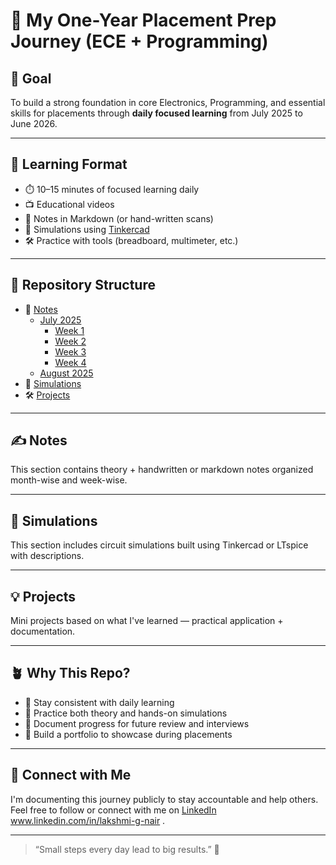 # 📘 My One-Year Placement Prep Journey (ECE + Programming)

## 🎯 Goal

To build a strong foundation in core Electronics, Programming, and essential skills for placements through **daily focused learning** from July 2025 to June 2026.

---

## 🧠 Learning Format

- ⏱️ 10–15 minutes of focused learning daily
- 📺 Educational videos 
- 🧮 Notes in Markdown (or hand-written scans)
- 🔬 Simulations using [Tinkercad](https://www.tinkercad.com/)
- 🛠️ Practice with tools (breadboard, multimeter, etc.)

---


## 📂 Repository Structure

- 📒 [Notes](./Notes/)
  - [July 2025](./Notes/July_2025/)
    - [Week 1](./Notes/July%202025/Week1/)
    - [Week 2](./Notes/July_2025/Week2/)
    - [Week 3](./Notes/July_2025/Week3/)
    - [Week 4](./Notes/July_2025/Week4/)
  - [August 2025](./Notes/August_2025/)
- 🧪 [Simulations](./Simulations/)
- 🛠️ [Projects](./Projects/)

---

## ✍️ Notes

This section contains theory + handwritten or markdown notes organized month-wise and week-wise.

---

## 🔬 Simulations

This section includes circuit simulations built using Tinkercad or LTspice with descriptions.

---

## 💡 Projects

Mini projects based on what I've learned — practical application + documentation.


---

## 🪴 Why This Repo?

- 📌 Stay consistent with daily learning
- 🧰 Practice both theory and hands-on simulations
- 📂 Document progress for future review and interviews
- 💼 Build a portfolio to showcase during placements

---

## 🔗 Connect with Me

I'm documenting this journey publicly to stay accountable and help others.  
Feel free to follow or connect with me on [LinkedIn](#) www.linkedin.com/in/lakshmi-g-nair .

---

> “Small steps every day lead to big results.” 🚀

